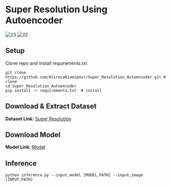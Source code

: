 # Super Resolution Using Autoencoder


  ![23](https://user-images.githubusercontent.com/88143329/201536942-f89ce679-30b9-4344-b1c8-0ce48ad569ec.png)
  ![22](https://user-images.githubusercontent.com/88143329/201537003-e0227c8c-31d2-435f-87cf-74fe3868f1d1.png)

    

## Setup
Clone repo and install requirements.txt
  ```
  git clone https://github.com/AlirezaKiaeipour/Super_Resolution_Autoencoder.git # clone
  cd Super_Resolution_Autoencoder
  pip install -r requirements.txt  # install
  ```
  
## Download & Extract Dataset
 **Dataset Link:** [Super Resolution](https://drive.google.com/drive/folders/1-PmZ-5jFy1nQgWEpUEUO470ZagngpM2t?usp=share_link)
  
  
## Download Model
  
 **Model Link:** [Model](https://drive.google.com/drive/folders/19YWENKHNt2ndtazr45ygzQ1X5iD8HK7t?usp=share_link)
  

## Inference

   ```
   python inference.py --input_model [MODEL_PATH] --input_image [INPUT_PATH]
   ```
